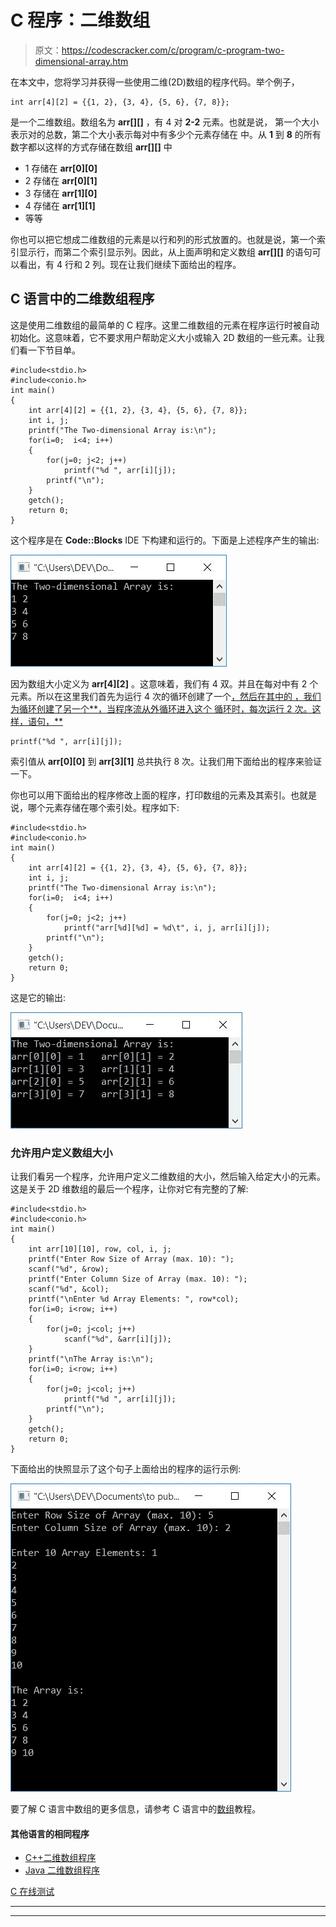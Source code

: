# C 程序：二维数组

> 原文：<https://codescracker.com/c/program/c-program-two-dimensional-array.htm>

在本文中，您将学习并获得一些使用二维(2D)数组的程序代码。举个例子，

```
int arr[4][2] = {{1, 2}, {3, 4}, {5, 6}, {7, 8}};
```

是一个二维数组。数组名为 **arr[][]** ，有 4 对 **2-2** 元素。也就是说， 第一个大小表示对的总数，第二个大小表示每对中有多少个元素存储在 中。从 **1** 到 **8** 的所有数字都以这样的方式存储在数组 **arr[][]** 中

*   1 存储在 **arr[0][0]**
*   2 存储在 **arr[0][1]**
*   3 存储在 **arr[1][0]**
*   4 存储在 **arr[1][1]**
*   等等

你也可以把它想成二维数组的元素是以行和列的形式放置的。也就是说，第一个索引显示行，而第二个索引显示列。因此，从上面声明和定义数组 **arr[][]** 的语句可以看出，有 4 行和 2 列。现在让我们继续下面给出的程序。

## C 语言中的二维数组程序

这是使用二维数组的最简单的 C 程序。这里二维数组的元素在程序运行时被自动初始化。这意味着，它不要求用户帮助定义大小或输入 2D 数组的一些元素。让我们看一下节目单。

```
#include<stdio.h>
#include<conio.h>
int main()
{
    int arr[4][2] = {{1, 2}, {3, 4}, {5, 6}, {7, 8}};
    int i, j;
    printf("The Two-dimensional Array is:\n");
    for(i=0;  i<4; i++)
    {
        for(j=0; j<2; j++)
            printf("%d ", arr[i][j]);
        printf("\n");
    }
    getch();
    return 0;
}
```

这个程序是在 **Code::Blocks** IDE 下构建和运行的。下面是上述程序产生的输出:

![two dimensional array in c](img/7b706a5304c2a08776c7a15842be561c.png)

因为数组大小定义为 **arr[4][2]** 。这意味着，我们有 4 双。并且在每对中有 2 个元素。所以在这里我们首先为运行 4 次的循环创建了一个[，然后在其中的 ，我们为循环创建了另一个**，当程序流从外循环进入这个 循环时，每次运行 2 次。这样，语句，**](/c/c-for-loop.htm)

```
printf("%d ", arr[i][j]);
```

索引值从 **arr[0][0]** 到 **arr[3][1]** 总共执行 8 次。让我们用下面给出的程序来验证一下。

你也可以用下面给出的程序修改上面的程序，打印数组的元素及其索引。也就是说，哪个元素存储在哪个索引处。程序如下:

```
#include<stdio.h>
#include<conio.h>
int main()
{
    int arr[4][2] = {{1, 2}, {3, 4}, {5, 6}, {7, 8}};
    int i, j;
    printf("The Two-dimensional Array is:\n");
    for(i=0;  i<4; i++)
    {
        for(j=0; j<2; j++)
            printf("arr[%d][%d] = %d\t", i, j, arr[i][j]);
        printf("\n");
    }
    getch();
    return 0;
}
```

这是它的输出:

![c program two dimensional array](img/ae640241668a9a636da1b263da849be2.png)

### 允许用户定义数组大小

让我们看另一个程序，允许用户定义二维数组的大小，然后输入给定大小的元素。这是关于 2D 维数组的最后一个程序，让你对它有完整的了解:

```
#include<stdio.h>
#include<conio.h>
int main()
{
    int arr[10][10], row, col, i, j;
    printf("Enter Row Size of Array (max. 10): ");
    scanf("%d", &row);
    printf("Enter Column Size of Array (max. 10): ");
    scanf("%d", &col);
    printf("\nEnter %d Array Elements: ", row*col);
    for(i=0; i<row; i++)
    {
        for(j=0; j<col; j++)
            scanf("%d", &arr[i][j]);
    }
    printf("\nThe Array is:\n");
    for(i=0; i<row; i++)
    {
        for(j=0; j<col; j++)
            printf("%d ", arr[i][j]);
        printf("\n");
    }
    getch();
    return 0;
}
```

下面给出的快照显示了这个句子上面给出的程序的运行示例:

![two dimensional array program in c](img/dcc89923f21904a1b377f8a8e836fe39.png)

要了解 C 语言中数组的更多信息，请参考 C 语言中的[数组](/c/c-arrays.htm)教程。

#### 其他语言的相同程序

*   [C++二维数组程序](/cpp/program/cpp-program-two-dimensional-array.htm)
*   [Java 二维数组程序](/java/program/java-program-two-dimensional-array.htm)

[C 在线测试](/exam/showtest.php?subid=2)

* * *

* * *